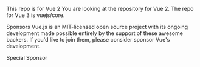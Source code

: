 This repo is for Vue 2
You are looking at the repository for Vue 2. The repo for Vue 3 is vuejs/core.

Sponsors
Vue.js is an MIT-licensed open source project with its ongoing development made possible entirely by the support of these awesome backers. If you'd like to join them, please consider sponsor Vue's development.

Special Sponsor
